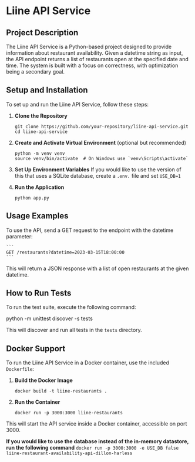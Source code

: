 # Liine API Service

## Project Description
The Liine API Service is a Python-based project designed to provide information about restaurant availability. Given a datetime string as input, the API endpoint returns a list of restaurants open at the specified date and time. The system is built with a focus on correctness, with optimization being a secondary goal.

## Setup and Installation

To set up and run the Liine API Service, follow these steps:

1. **Clone the Repository**
    ```
    git clone https://github.com/your-repository/liine-api-service.git
    cd liine-api-service
    ```

2. **Create and Activate Virtual Environment** (optional but recommended)
    ```
    python -m venv venv
    source venv/bin/activate  # On Windows use `venv\Scripts\activate`
    ```

3. **Set Up Environment Variables**
    If you would like to use the version of this that uses a SQLite database, create a `.env.` file and set `USE_DB=1`

4. **Run the Application**
    ```
    python app.py
    ```

## Usage Examples

To use the API, send a GET request to the endpoint with the datetime parameter:

    ```
    GET /restaurants?datetime=2023-03-15T18:00:00
    ```


This will return a JSON response with a list of open restaurants at the given datetime.

## How to Run Tests

To run the test suite, execute the following command:

python -m unittest discover -s tests


This will discover and run all tests in the `tests` directory. 

## Docker Support

To run the Liine API Service in a Docker container, use the included `Dockerfile`:

1. **Build the Docker Image**
    ```
    docker build -t liine-restaurants .
    ```

2. **Run the Container**
    ```
    docker run -p 3000:3000 liine-restaurants
    ```

This will start the API service inside a Docker container, accessible on port 3000.

**If you would like to use the database instead of the in-memory datastore, run the following command**
    ```
    docker run -p 3000:3000 -e USE_DB false liine-restaurant-availability-api-dillon-harless
    ```
